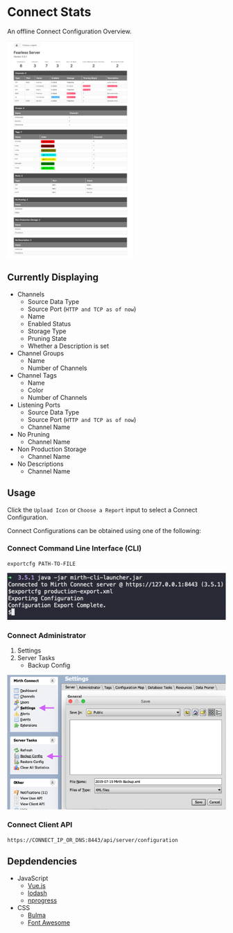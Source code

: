 # Connect Stats
An offline Connect Configuration Overview.

<a href="assets/images/sample-report.png"><img src="assets/images/sample-report.png" height="500"/></a>

## Currently Displaying
- Channels
	- Source Data Type
	- Source Port (`HTTP and TCP as of now`)
	- Name
	- Enabled Status
	- Storage Type
	- Pruning State
	- Whether a Description is set
- Channel Groups
	- Name
	- Number of Channels
- Channel Tags
	- Name
	- Color
	- Number of Channels
- Listening Ports
	- Source Data Type
	- Source Port (`HTTP and TCP as of now`)
	- Channel Name
- No Pruning
	- Channel Name
- Non Production Storage
	- Channel Name
- No Descriptions
	- Channel Name

## Usage
Click the `Upload Icon` or `Choose a Report` input to select a Connect Configuration.

Connect Configurations can be obtained using one of the following:

### Connect Command Line Interface (CLI)
```
exportcfg PATH-TO-FILE
```

![Image of CLI Configuration Export](assets/images/cli-export.png)

### Connect Administrator
1. Settings
2. Server Tasks
	- Backup Config

![Image of CLI Configuration Export](assets/images/administrator-export.png)

### Connect Client API
```
https://CONNECT_IP_OR_DNS:8443/api/server/configuration
```

## Depdendencies
- JavaScript
	- [Vue.js](https://vuejs.org/)
	- [lodash](https://lodash.com/)
	- [nprogress](https://github.com/rstacruz/nprogress)
- CSS
	- [Bulma](https://bulma.io/)
	- [Font Awesome](https://fontawesome.com)
